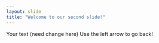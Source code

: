 ```yaml
---
layout: slide
title: "Welcome to our second slide!"
---
```

Your text (need change here)
Use the left arrow to go back!
